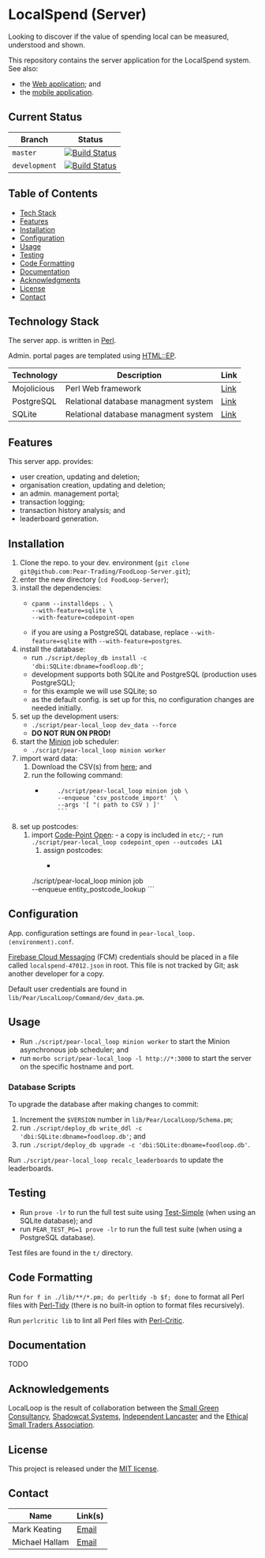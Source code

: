 # LocalSpend (Server)

Looking to discover if the value of spending local can be measured, understood and shown.

This repository contains the server application for the LocalSpend system. See also:

* the [Web application](https://github.com/Pear-Trading/Foodloop-Web); and
* the [mobile application](https://github.com/Pear-Trading/LocalSpend-Tracker).

## Current Status

| Branch        | Status            |
|---------------|------------------ |
| `master`      | [![Build Status](https://travis-ci.org/Pear-Trading/Foodloop-Server.svg?branch=master)](https://travis-ci.org/Pear-Trading/Foodloop-Server) |
| `development` | [![Build Status](https://travis-ci.org/Pear-Trading/Foodloop-Server.svg?branch=development)](https://travis-ci.org/Pear-Trading/Foodloop-Server) |

## Table of Contents

* [Tech Stack](#tech-stack)
* [Features](#features)
* [Installation](#installation)
* [Configuration](#configuration)
* [Usage](#usage)
* [Testing](#testing)
* [Code Formatting](#code-formatting)
* [Documentation](#documentation)
* [Acknowledgments](#acknowledgements)
* [License](#license)
* [Contact](#contact)

## Technology Stack

The server app. is written in [Perl](https://www.perl.org/).

Admin. portal pages are templated using [HTML::EP](https://metacpan.org/pod/distribution/HTML-EP/lib/HTML/EP.pod).

| Technology  | Description                          | Link                |
|-------------|--------------------------------------|---------------------|
| Mojolicious | Perl Web framework	                 | [Link][mojolicious] |
| PostgreSQL	|	Relational database managment system | [Link][postgresql] |
| SQLite    	|	Relational database managment system | [Link][sqlite] |

[mojolicious]: https://mojolicious.org/
[postgresql]: https://www.postgresql.org/
[sqlite]: https://sqlite.org/index.html

## Features

This server app. provides:

- user creation, updating and deletion;
- organisation creation, updating and deletion;
- an admin. management portal;
- transaction logging;
- transaction history analysis; and
- leaderboard generation.

## Installation

1. Clone the repo. to your dev. environment (`git clone git@github.com:Pear-Trading/FoodLoop-Server.git`);
1. enter the new directory (`cd FoodLoop-Server`);
1. install the dependencies:
    - ```shell script
      cpanm --installdeps . \
      --with-feature=sqlite \
      --with-feature=codepoint-open
      ```
    - if you are using a PostgreSQL database, replace `--with-feature=sqlite` with `--with-feature=postgres`.
1. install the database:
    - run `./script/deploy_db install -c 'dbi:SQLite:dbname=foodloop.db'`;
    - development supports both SQLite and PostgreSQL (production uses PostgreSQL);
    - for this example we will use SQLite; so
    - as the default config. is set up for this, no configuration changes are needed initially.
1. set up the development users:
    - `./script/pear-local_loop dev_data --force`
    - **DO NOT RUN ON PROD!**
1. start the [Minion](https://docs.mojolicious.org/Minion) job scheduler:
    - `./script/pear-local_loop minion worker`
1. import ward data:
    1. Download the CSV(s) from [here](https://www.doogal.co.uk/PostcodeDownloads.php); and
    1. run the following command:
        - ```shell script
		      ./script/pear-local_loop minion job \
		      --enqueue 'csv_postcode_import'  \
		      --args '[ "⟨ path to CSV ⟩ ]'
		      ```
1. set up postcodes:
    1. import [Code-Point Open](https://www.ordnancesurvey.co.uk/business-government/products/code-point-open):
    		- a copy is included in `etc/`;
    		- run `./script/pear-local_loop codepoint_open --outcodes LA1`
		1. assign postcodes:
    		- ```shell script
      	  ./script/pear-local_loop minion job \
          --enqueue entity_postcode_lookup
     		  ```

## Configuration

App. configuration settings are found in `pear-local_loop.⟨environment⟩.conf`.

[Firebase Cloud Messaging](https://firebase.google.com/docs/cloud-messaging/) (FCM) credentials should be placed in a file called `localspend-47012.json` in root. This file is not tracked by Git; ask another developer for a copy.

Default user credentials are found in `lib/Pear/LocalLoop/Command/dev_data.pm`.

## Usage

- Run `./script/pear-local_loop minion worker` to start the Minion asynchronous job scheduler; and
- run `morbo script/pear-local_loop -l http://*:3000` to start the server on the specific hostname and port.

### Database Scripts

To upgrade the database after making changes to commit:

1. Increment the `$VERSION` number in `lib/Pear/LocalLoop/Schema.pm`;
1. run `./script/deploy_db write_ddl -c 'dbi:SQLite:dbname=foodloop.db'`; and
1. run `./script/deploy_db upgrade -c 'dbi:SQLite:dbname=foodloop.db'`.

Run `./script/pear-local_loop recalc_leaderboards` to update the leaderboards.

## Testing

- Run `prove -lr` to run the full test suite using [Test-Simple](https://metacpan.org/release/Test-Simple) (when using an SQLite database); and
- run `PEAR_TEST_PG=1 prove -lr` to run the full test suite (when using a PostgreSQL database).

Test files are found in the `t/` directory.

## Code Formatting

Run `for f in ./lib/**/*.pm; do perltidy -b $f; done` to format all Perl files
with [Perl-Tidy](https://metacpan.org/release/Perl-Tidy) (there is no built-in
option to format files recursively).

Run `perlcritic lib` to lint all Perl files with [Perl-Critic](https://metacpan.org/release/Perl-Critic).

## Documentation

TODO

## Acknowledgements

LocalLoop is the result of collaboration between the [Small Green Consultancy](http://www.smallgreenconsultancy.co.uk/), [Shadowcat Systems](https://shadow.cat/), [Independent Lancaster](http://www.independent-lancaster.co.uk/) and the [Ethical Small Traders Association](http://www.lancasteresta.org/).

## License

This project is released under the [MIT license](https://mit-license.org/).

## Contact

| Name           | Link(s)           |
|----------------|-------------------|
| Mark Keating   | [Email][mkeating] |
| Michael Hallam | [Email][mhallam]  |

[mkeating]: mailto:m.keating@shadowcat.co.uk
[mhallam]: mailto:info@lancasteresta.org

